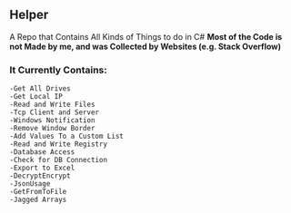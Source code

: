 ## Helper
A Repo that Contains All Kinds of Things to do in C#
**Most of the Code is not Made by me, and was Collected by Websites (e.g. Stack Overflow)**

### **It Currently Contains:**
    -Get All Drives
    -Get Local IP
    -Read and Write Files
    -Tcp Client and Server
    -Windows Notification
    -Remove Window Border
    -Add Values To a Custom List
    -Read and Write Registry
    -Database Access
    -Check for DB Connection
    -Export to Excel
    -DecryptEncrypt
    -JsonUsage
    -GetFromToFile
    -Jagged Arrays
